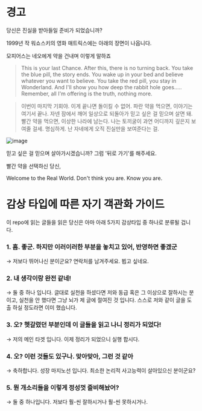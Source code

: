 # 경고

당신은 진실을 받아들일 준비가 되었습니까?

1999년 작 워쇼스키의 영화 매트릭스에는 아래의 장면이 나옵니다.

모피어스는 네오에게 약을 건내며 이렇게 말하죠

> This is your last Chance. After this, there is no turning back. You take the blue pill, the story ends. You wake up in your bed and believe whatever you want to believe. You take the red pill, you stay in Wonderland. And I'll show you how deep the rabbit hole goes..... Remember, all I'm offering is the truth, nothing more.

> 이번이 마지막 기회야. 이게 끝나면 돌이킬 수 없어. 파란 약을 먹으면, 이야기는 여기서 끝나. 자넨 잠에서 깨어 일상으로 되돌아가 믿고 싶은 걸 믿으며 살면 돼. 빨간 약을 먹으면, 이상한 나라에 남는다. 나는 토끼굴이 과연 어디까지 깊은지 보여줄 걸세. 명심하게. 난 자네에게 오직 진실만을 보여준다는 걸.

![image](https://user-images.githubusercontent.com/99713417/179382533-5ec41fbf-c30c-4a66-aa96-b588d4bcd372.png)

믿고 싶은 걸 믿으며 살아가시겠습니까?
그럼 '뒤로 가기'를 해주세요.

빨간 약을 선택하신 당신,

Welcome to the Real World.
Don't think you are. Know you are.

# 감상 타입에 따른 자기 객관화 가이드

이 repo에 읽는 글들을 읽은 당신은 아마 아래 5가지 감상타입 중 하나로 분류될 겁니다.

### 1. 흠. 좋군. 하지만 이러이러한 부분을 놓치고 있어, 반영하면 좋겠군
→ 저보다 뛰어나신 분이군요? 연락처를 남겨주세요. 뵙고 싶네요.

### 2. 내 생각이랑 완전 같네!
→ 둘 중 하나 입니다. 글대로 실천을 하셨다면 저와 동급 혹은 그 이상으로 잘하시는 분이고, 실천을 안 했다면 그냥 뇌가 제 글에 절여진 것 입니다. 스스로 저와 같이 글을 도출 하실 정도라면 이미 했습니다.

### 3. 오? 헷갈렸던 부분인데 이 글들을 읽고 나니 정리가 되었다!
→ 저의 메인 타겟 입니다. 이제 정리가 되었으니 실행 합시다.

### 4. 오? 이런 것들도 있구나. 맞아맞아, 그런 것 같아
→ 축하합니다. 성장 마지노선 입니다. 최소한 논리적 사고능력이 살아있으신 분이군요?

### 5. 뭔 개소리들을 이렇게 정성껏 즐비해놨어?
→ 둘 중 하나입니다. 저보다 훨-씬 잘하시거나 훨-씬 못하시거나.
